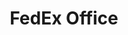 ---
title: "FedEx Office"
url: /washington/fedex-office-massachusetts-avenue-northwest/
shop: copyshop
---